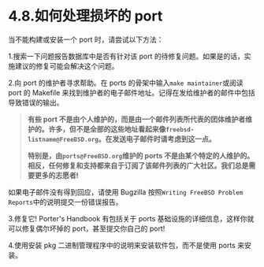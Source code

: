 # 4.8.如何处理损坏的 port

当不能构建或安装一个 port 时，请尝试以下方法：

1.搜索一下问题报告数据库中是否有针对该 port 的待修复问题。如果是的话，实施建议的修复可能会解决这个问题。

2.向 port 的维护者寻求帮助。在 ports 的骨架中输入`make maintainer`或阅读 port 的 Makefile 来找到维护者的电子邮件地址。记得在发给维护者的邮件中包括导致错误的输出。

>**有些 port 不是由个人维护的，而是由一个邮件列表所代表的团体维护者维护的。许多，但不是全部的这些地址看起来像`freebsd-listname@FreeBSD.org`。在发送电子邮件时请考虑到这一点。**
>
>**特别是，由`ports@FreeBSD.org`维护的 ports 不是由某个特定的人维护的。相反，任何修复和支持都来自于订阅了该邮件列表的广大社区。我们总是需要更多的志愿者!**

如果电子邮件没有得到回应，请使用 Bugzilla 按照`Writing FreeBSD Problem Reports`中的说明提交一份错误报告。

3.修复它! Porter's Handbook 有包括关于 ports 基础设施的详细信息，这样你就可以修复偶尔坏掉的 port，甚至提交你自己的 port!

4.使用安装 pkg 二进制管理程序中的说明来安装软件包，而不是使用 ports 来安装。

